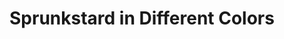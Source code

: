 ---
slug: sprunkstard-in-different-colors-1687
title: Sprunkstard in Different Colors
description: "Sprunkstard in Different Colors is an exciting online game. Play for free directly in your browser!"
icon: /images/popular_mods/Sprunkstard in Different Colors.png
url: https://wowtbc.net/sprunkin/sprunkstard-different-color/index.html
previewImage: /images/popular_mods/Sprunkstard in Different Colors.png
type: popular mods

# SEO配置
seo:
  title: "Sprunkstard in Different Colors - Play Free Online Game | Fun Browser Games"
  description: "Sprunkstard in Different Colors - Play this fun online game for free in your browser. No download required!"
  ogImage: "/images/popular_mods/Sprunkstard in Different Colors.png"
  keywords: "sprunkstard-in-different-colors-1687, online game, browser game, free game, popular mods game, play online"

videoUrls:
  - https://www.youtube.com/embed/example1
  - https://www.youtube.com/embed/example2

whyPlay:
  title: "Why Play Sprunkstard in Different Colors?"
  items:
    - "Immersive Gameplay: Sprunkstard in Different Colors offers an engaging and immersive gaming experience that will keep you entertained for hours"
    - "Challenging Levels: Test your skills with increasingly difficult challenges and obstacles"
    - "Beautiful Graphics: Enjoy stunning visuals and smooth animations that bring the game world to life"
    - "Regular Updates: New content and features are added regularly to keep the game fresh and exciting"
    - "Free to Play: Experience all the fun without spending a penny"
    - "Community Features: Connect with other players, share strategies, and compete for high scores"
    - "Cross-Platform: Play on any device with a web browser, no downloads required"

features:
  title: "Key Features of Sprunkstard in Different Colors"
  image: "/images/popular_mods/Sprunkstard in Different Colors.png"
  items:
    - "Intuitive Controls: Easy to learn controls make Sprunkstard in Different Colors accessible for players of all skill levels"
    - "Multiple Game Modes: Enjoy various gameplay options that provide different challenges and experiences"
    - "Character Customization: Personalize your gaming experience with unique characters and items"
    - "Achievement System: Complete special tasks to earn rewards and recognition"
    - "Leaderboards: Compete with players worldwide and see who can achieve the highest scores"

characteristics:
  title: "Game Characteristics"
  image: "/images/popular_mods/Sprunkstard in Different Colors.png"
  items:
    - "Genre: Popular mods game with elements of strategy and skill"
    - "Difficulty: Suitable for both casual gamers and those seeking a challenge"
    - "Play Time: Quick sessions or extended gameplay, depending on your preference"
    - "Art Style: Vibrant and engaging visuals that enhance the gaming experience"
    - "Sound Design: Immersive audio that complements the gameplay perfectly"

info: "Sprunkstard in Different Colors is an exciting online game that offers players a unique and engaging gaming experience. With its intuitive controls, stunning visuals, and challenging gameplay, Sprunkstard in Different Colors provides hours of entertainment for players of all ages and skill levels. Whether you're looking for a quick gaming session during a break or an extended play session, Sprunkstard in Different Colors delivers an immersive experience that will keep you coming back for more. The game features multiple levels of increasing difficulty, ensuring that players are constantly challenged as they progress. With regular updates adding new content and features, Sprunkstard in Different Colors remains fresh and exciting, providing endless entertainment options for its growing community of players."

howToPlayIntro: "Welcome to Sprunkstard in Different Colors! This guide will walk you through the basics and help you master the game. Whether you're a beginner or looking to improve your skills, these tips and instructions will enhance your gaming experience."

howToPlaySteps:
  - title: "Getting Started"
    description: "Begin your Sprunkstard in Different Colors adventure by familiarizing yourself with the controls. Use your keyboard or mouse to navigate through the game interface. The tutorial will guide you through the basic mechanics and help you understand the objectives."
  - title: "Understanding the Objectives"
    description: "In Sprunkstard in Different Colors, your main goal is to progress through levels by completing specific objectives. Each level presents unique challenges that require different strategies and approaches."
  - title: "Mastering the Controls"
    description: "Practice using the controls to improve your precision and reaction time. Sprunkstard in Different Colors requires quick reflexes and strategic thinking to overcome obstacles and defeat opponents."
  - title: "Utilizing Power-ups"
    description: "Collect power-ups throughout the game to enhance your abilities and overcome difficult challenges. Each power-up offers unique advantages that can be crucial for success."
  - title: "Developing Strategies"
    description: "As you progress in Sprunkstard in Different Colors, develop effective strategies for different scenarios. Analyze patterns, anticipate challenges, and adapt your approach to maximize your performance."

faq:
  title: "Frequently Asked Questions about Sprunkstard in Different Colors"
  items:
    - question: "Is Sprunkstard in Different Colors free to play?"
      answer: "Yes, Sprunkstard in Different Colors is completely free to play directly in your web browser. No downloads or purchases are required to enjoy the full game experience."
    - question: "Can I play Sprunkstard in Different Colors on mobile devices?"
      answer: "Yes, Sprunkstard in Different Colors is optimized for both desktop and mobile play. You can enjoy the game on any device with a web browser and internet connection."
    - question: "Are there any in-game purchases?"
      answer: "While Sprunkstard in Different Colors is free to play, there may be optional in-game purchases available for cosmetic items or additional features that don't affect core gameplay."
    - question: "How often is Sprunkstard in Different Colors updated?"
      answer: "The developers regularly update Sprunkstard in Different Colors with new content, features, and improvements based on player feedback and game performance."
    - question: "Can I play Sprunkstard in Different Colors offline?"
      answer: "Currently, Sprunkstard in Different Colors requires an internet connection to play as it's a browser-based online game."
    - question: "Is Sprunkstard in Different Colors suitable for children?"
      answer: "Yes, Sprunkstard in Different Colors is designed to be family-friendly and suitable for players of all ages."
    - question: "How do I report bugs or issues?"
      answer: "If you encounter any problems while playing Sprunkstard in Different Colors, you can report them through the game's support page or contact the developers directly through their website."
    - question: "Still Have Questions?"
      answer: "If you have additional questions about Sprunkstard in Different Colors that aren't covered in this FAQ, please visit our support center or contact our customer service team for assistance."
---